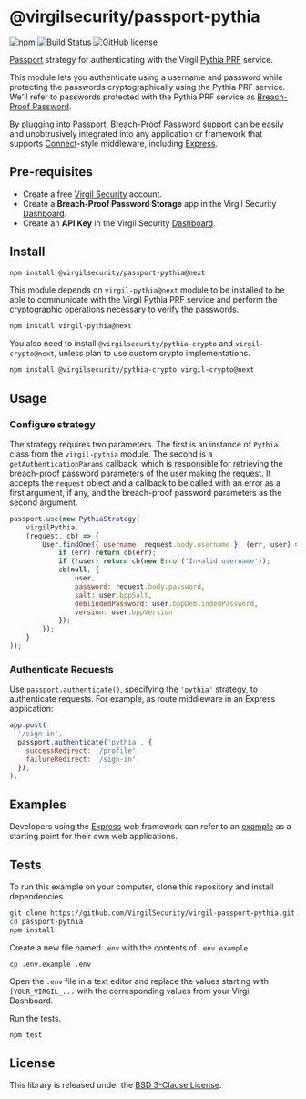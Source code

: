 # @virgilsecurity/passport-pythia
[![npm](https://img.shields.io/npm/v/@virgilsecurity/passport-pythia.svg)](https://www.npmjs.com/package/@virgilsecurity/passport-pythia)
[![Build Status](https://img.shields.io/travis/VirgilSecurity/virgil-passport-pythia.svg)](https://travis-ci.org/VirgilSecurity/virgil-passport-pythia)
[![GitHub license](https://img.shields.io/badge/license-BSD%203--Clause-blue.svg)](https://github.com/VirgilSecurity/virgil-passport-pythia/blob/master/LICENSE)

[Passport](http://www.passportjs.org/) strategy for authenticating with the Virgil [Pythia PRF](https://eprint.iacr.org/2015/644.pdf) service.

This module lets you authenticate using a username and password while protecting the passwords cryptographically using the Pythia PRF service. We'll refer to passwords protected with the Pythia PRF service as [Breach-Proof Password](https://developer.virgilsecurity.com/docs/go/use-cases/v1/breach-proof-password).

By plugging into Passport, Breach-Proof Password support can be easily and unobtrusively
integrated into any application or framework that supports
[Connect](http://www.senchalabs.org/connect/)-style middleware, including
[Express](http://expressjs.com/).

## Pre-requisites

* Create a free [Virgil Security](https://dashboard.virgilsecurity.com/) account.
* Create a **Breach-Proof Password Storage** app in the Virgil Security [Dashboard](https://dashboard.virgilsecurity.com/apps/new).
* Create an **API Key** in the Virgil Security [Dashboard](https://dashboard.virgilsecurity.com/api-keys).

## Install

```sh
npm install @virgilsecurity/passport-pythia@next
```

This module depends on `virgil-pythia@next` module to be installed to be able to communicate with the Virgil Pythia PRF service and perform the cryptographic operations necessary to verify the passwords.

```sh
npm install virgil-pythia@next
```

You also need to install `@virgilsecurity/pythia-crypto` and `virgil-crypto@next`, unless plan to use custom crypto implementations.

```sh
npm install @virgilsecurity/pythia-crypto virgil-crypto@next
```

## Usage

### Configure strategy

The strategy requires two parameters. The first is an instance of `Pythia` class from the `virgil-pythia` module. The second is a `getAuthenticationParams` callback, which is responsible for retrieving the breach-proof password parameters of the user making the request. It accepts the `request` object and a callback to be called with an error as a first argument, if any, and the breach-proof password parameters as the second argument.

```javascript
passport.use(new PythiaStrategy(
    virgilPythia,
    (request, cb) => {
        User.findOne({ username: request.body.username }, (err, user) => {
            if (err) return cb(err);
            if (!user) return cb(new Error('Invalid username'));
            cb(null, {
                user,
                password: request.body.password,
                salt: user.bppSalt,
                deblindedPassword: user.bppDeblindedPassword,
                version: user.bppVersion
            });
        });
    }
));
```

### Authenticate Requests

Use `passport.authenticate()`, specifying the `'pythia'` strategy, to authenticate requests.
For example, as route middleware in an Express application:

```javascript
app.post(
  '/sign-in',
  passport.authenticate('pythia', {
    successRedirect: '/profile',
    failureRedirect: '/sign-in',
  }),
);
```

## Examples

Developers using the [Express](http://expressjs.com/) web framework can refer to an [example](./example) as a starting point for their own web applications.

## Tests

To run this example on your computer, clone this repository and install dependencies.

```sh
git clone https://github.com/VirgilSecurity/virgil-passport-pythia.git
cd passport-pythia
npm install
```

Create a new file named `.env` with the contents of `.env.example`

```sh
cp .env.example .env
```

Open the `.env` file in a text editor and replace the values starting with `[YOUR_VIRGIL_...` with the corresponding values from your Virgil Dashboard.

Run the tests.

```
npm test
```

## License

This library is released under the [BSD 3-Clause License](LICENSE).
